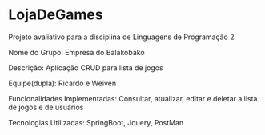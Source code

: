 # LojaDeGames
Projeto avaliativo para a disciplina de Linguagens de Programação 2

Nome do Grupo: Empresa do Balakobako

Descrição: Aplicação CRUD para lista de jogos

Equipe(dupla): Ricardo e Weiven

Funcionalidades Implementadas: Consultar, atualizar, editar e deletar a lista de jogos e de usuários

Tecnologias Utilizadas: SpringBoot, Jquery, PostMan
